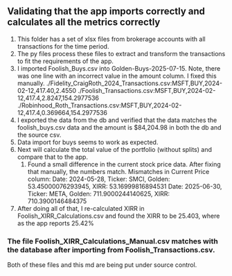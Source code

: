 ## Validating that the app imports correctly and calculates all the metrics correctly

1. This folder has a set of xlsx files from brokerage accounts with all transactions for the time period.
2. The py files process these files to extract and transform the transactions to fit the requirements of the app.
3. I imported Foolish_Buys.csv into Golden-Buys-2025-07-15. Note, there was one line with an incorrect value in the amount column. I fixed this manually. 
./Fidelity_CraigRoth_2024_Transactions.csv:MSFT,BUY,2024-02-12,417.40,2.4550
./Foolish_Transactions.csv:MSFT,BUY,2024-02-12,417.4,2.8247,154.2977536
./Robinhood_Roth_Transactions.csv:MSFT,BUY,2024-02-12,417.4,0.369664,154.2977536
4. I exported the data from the db and verified that the data matches the foolish_buys.csv data and the amount is $84,204.98 in both the db and the source csv. 
5. Data import for buys seems to work as expected.
6. Next will calculate the total value of the portfolio (without splits) and compare that to the app. 
    1. Found a small difference in the current stock price data. After fixing that manually, the numbers match. 
    Mismatches in Current Price column:
    Date: 2024-05-28, Ticker: SMCI, Golden: 53.45000076293945, XIRR: 53.16999816894531
    Date: 2025-06-30, Ticker: META, Golden: 711.9000244140625, XIRR: 710.3900146484375
7. After doing all of that, I re-calculated XIRR in Foolish_XIRR_Calculations.csv and found the XIRR to be 25.403, where as the app reports 25.42%

### The file Foolish_XIRR_Calculations_Manual.csv matches with the database after importing from Foolish_Transactions.csv. 
Both of these files and this md are being put under source control. 
